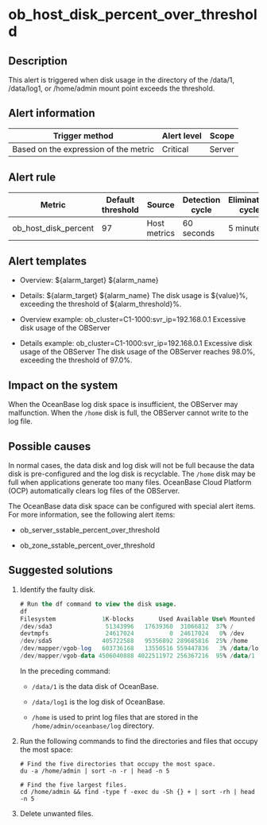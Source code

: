 ob_host_disk_percent_over_threshold
========================================================



**Description**
------------------------------------

This alert is triggered when disk usage in the directory of the /data/1, /data/log1, or /home/admin mount point exceeds the threshold.

**Alert information**
------------------------------------------



|            Trigger method             | Alert level | Scope  |
|---------------------------------------|-------------|--------|
| Based on the expression of the metric | Critical    | Server |



**Alert rule**
-----------------------------------



|        Metric        | Default threshold |    Source    | Detection cycle | Elimination cycle |
|----------------------|-------------------|--------------|-----------------|-------------------|
| ob_host_disk_percent | 97                | Host metrics | 60 seconds      | 5 minutes         |



**Alert templates**
----------------------------------------

* Overview: \${alarm_target} \${alarm_name}



* Details: \${alarm_target} \${alarm_name} The disk usage is \${value}%, exceeding the threshold of ${alarm_threshold}%.



* Overview example: ob_cluster=C1-1000:svr_ip=192.168.0.1 Excessive disk usage of the OBServer



* Details example: ob_cluster=C1-1000:svr_ip=192.168.0.1 Excessive disk usage of the OBServer The disk usage of the OBServer reaches 98.0%, exceeding the threshold of 97.0%.






**Impact on the system**
---------------------------------------------

When the OceanBase log disk space is insufficient, the OBServer may malfunction. When the `/home` disk is full, the OBServer cannot write to the log file.

**Possible causes**
----------------------------------------

In normal cases, the data disk and log disk will not be full because the data disk is pre-configured and the log disk is recyclable. The `/home` disk may be full when applications generate too many files. OceanBase Cloud Platform (OCP) automatically clears log files of the OBServer.

The OceanBase data disk space can be configured with special alert items. For more information, see the following alert items:

* ob_server_sstable_percent_over_threshold



* ob_zone_sstable_percent_over_threshold






**Suggested solutions**
--------------------------------------------

1. Identify the faulty disk.

   ```sql
   # Run the df command to view the disk usage.
   df
   Filesystem             1K-blocks       Used Available Use% Mounted on
   /dev/sda3               51343996   17639360  31066812  37% /
   devtmpfs                24617024          0  24617024   0% /dev
   /dev/sda5              405722588   95356892 289685816  25% /home
   /dev/mapper/vgob-log   603736168   13550516 559447836   3% /data/log1
   /dev/mapper/vgob-data 4506040888 4022511972 256367216  95% /data/1
   ```



   In the preceding command:
   * `/data/1` is the data disk of OceanBase.



   * `/data/log1` is the log disk of OceanBase.



   * `/home` is used to print log files that are stored in the `/home/admin/oceanbase/log` directory.






2. Run the following commands to find the directories and files that occupy the most space:

   ```shell
   # Find the five directories that occupy the most space.
   du -a /home/admin | sort -n -r | head -n 5

   # Find the five largest files.
   cd /home/admin && find -type f -exec du -Sh {} + | sort -rh | head -n 5
   ```



3. Delete unwanted files.
